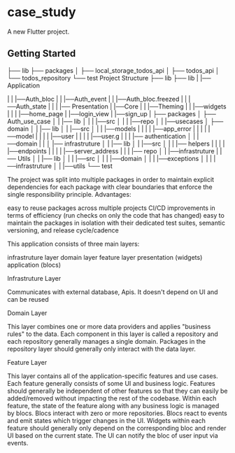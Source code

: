 # case_study

A new Flutter project.

## Getting Started
├── lib
├── packages
│   ├── local_storage_todos_api
│   ├── todos_api
│   └── todos_repository
└── test
Project Structure
├── lib
├── lib
|   |── Application

|   |    |──Auth_bloc
|   |    |──Auth_event
|   |    |──Auth_bloc.freezed
|   |    |──Auth_state
|   |
|   |── Presentation
|       |──Core
|       |   |──Theming
|       |   |──widgets
|       |
|       |──home_page
|       |──login_view
|       |──sign_up
|
├── packages
│   ├── Auth_use_case
│   |   |── lib
│   |   |   |──src
│   |   |      |──repo
│   |   |──usecases
│   ├── domain
│   |   |── lib
│   |       |──src
│   |       |   |──models
|   |       |   |  |──app_error
|   |       |   |  |──model
|   |       |   |  |──user
|   |       |   |  |──user.g
|   |       |   |── authentication
│   |       |──domain
|   |
│   |── infrastruture
│   |   |── lib
│   |       |──src
│   |       |   |── helpers
|   |       |   |  |──endpoints
|   |       |   |  |──server_address
|   |       |   |── repo
│   |       |──infrastruture
|   |── Utils
│   |   |── lib
│   |   |   |──src
│   |   |      |──domain
│   |   |      |──exceptions
│   |   |      |──infrastruture
│   |   |──utils
└── test


The project was split into multiple packages in order to maintain explicit dependencies for each package with clear boundaries that enforce the single responsibility principle.
Advantages:

easy to reuse packages across multiple projects
CI/CD improvements in terms of efficiency (run checks on only the code that has changed)
easy to maintain the packages in isolation with their dedicated test suites, semantic versioning, and release cycle/cadence

This application consists of three main layers:

infrastruture layer
domain layer
feature layer
   presentation (widgets)
   application (blocs)



Infrastruture Layer

Communicates with external database, Apis.
It doesn't depend on UI and can be reused

Domain Layer

This layer combines one or more data providers and applies "business rules" to the data. Each component in this layer is called a repository and each repository generally manages a single domain. Packages in the repository layer should generally only interact with the data layer. 


Feature Layer

This layer contains all of the application-specific features and use cases. Each feature generally consists of some UI and business logic. Features should generally be independent of other features so that they can easily be added/removed without impacting the rest of the codebase. Within each feature, the state of the feature along with any business logic is managed by blocs. Blocs interact with zero or more repositories. Blocs react to events and emit states which trigger changes in the UI. Widgets within each feature should generally only depend on the corresponding bloc and render UI based on the current state. The UI can notify the bloc of user input via events.
